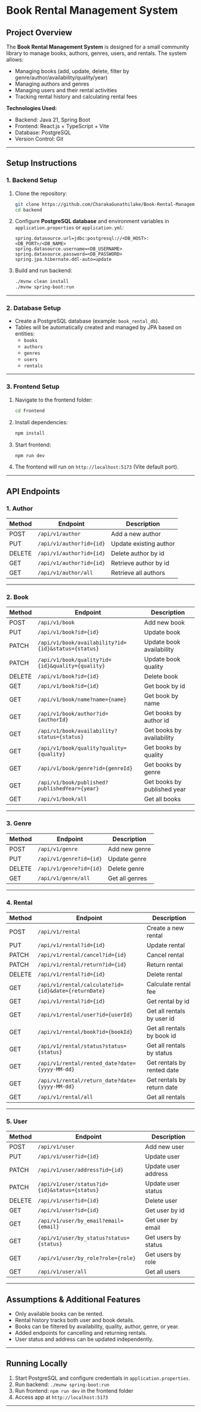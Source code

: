 # **Book Rental Management System**

## **Project Overview**

The **Book Rental Management System** is designed for a small community library to manage books, authors, genres, users, and rentals. The system allows:

* Managing books (add, update, delete, filter by genre/author/availability/quality/year)
* Managing authors and genres
* Managing users and their rental activities
* Tracking rental history and calculating rental fees

**Technologies Used:**

* Backend: Java 21, Spring Boot
* Frontend: React.js + TypeScript + Vite
* Database: PostgreSQL
* Version Control: Git

---

## **Setup Instructions**

### **1. Backend Setup**

1. Clone the repository:

   ```bash
   git clone https://github.com/CharakaGunathilake/Book-Rental-Management-System
   cd backend
   ```
2. Configure **PostgreSQL database** and environment variables in `application.properties` or `application.yml`:

   ```properties
   spring.datasource.url=jdbc:postgresql://<DB_HOST>:<DB_PORT>/<DB_NAME>
   spring.datasource.username=<DB_USERNAME>
   spring.datasource.password=<DB_PASSWORD>
   spring.jpa.hibernate.ddl-auto=update
   ```
3. Build and run backend:

   ```bash
   ./mvnw clean install
   ./mvnw spring-boot:run
   ```

---

### **2. Database Setup**

* Create a PostgreSQL database (example: `book_rental_db`).
* Tables will be automatically created and managed by JPA based on entities:
  * `books`
  * `authors`
  * `genres`
  * `users`
  * `rentals`

---

### **3. Frontend Setup**

1. Navigate to the frontend folder:

   ```bash
   cd frontend
   ```
2. Install dependencies:

   ```bash
   npm install
   ```
3. Start frontend:

   ```bash
   npm run dev
   ```
4. The frontend will run on `http://localhost:5173` (Vite default port).

---

## **API Endpoints**

### **1. Author**

| Method | Endpoint                 | Description            |
| ------ | ------------------------ | ---------------------- |
| POST   | `/api/v1/author`         | Add a new author       |
| PUT    | `/api/v1/author?id={id}` | Update existing author |
| DELETE | `/api/v1/author?id={id}` | Delete author by id    |
| GET    | `/api/v1/author?id={id}` | Retrieve author by id  |
| GET    | `/api/v1/author/all`     | Retrieve all authors   |

---

### **2. Book**

| Method | Endpoint                                            | Description                 |
| ------ | --------------------------------------------------- | --------------------------- |
| POST   | `/api/v1/book`                                      | Add new book                |
| PUT    | `/api/v1/book?id={id}`                              | Update book                 |
| PATCH  | `/api/v1/book/availability?id={id}&status={status}` | Update book availability    |
| PATCH  | `/api/v1/book/quality?id={id}&quality={quality}`    | Update book quality         |
| DELETE | `/api/v1/book?id={id}`                              | Delete book                 |
| GET    | `/api/v1/book?id={id}`                              | Get book by id              |
| GET    | `/api/v1/book/name?name={name}`                     | Get book by name            |
| GET    | `/api/v1/book/author?id={authorId}`                 | Get books by author id      |
| GET    | `/api/v1/book/availability?status={status}`         | Get books by availability   |
| GET    | `/api/v1/book/quality?quality={quality}`            | Get books by quality        |
| GET    | `/api/v1/book/genre?id={genreId}`                   | Get books by genre          |
| GET    | `/api/v1/book/published?publishedYear={year}`       | Get books by published year |
| GET    | `/api/v1/book/all`                                  | Get all books               |

---

### **3. Genre**

| Method | Endpoint                | Description    |
| ------ | ----------------------- | -------------- |
| POST   | `/api/v1/genre`         | Add new genre  |
| PUT    | `/api/v1/genre?id={id}` | Update genre   |
| DELETE | `/api/v1/genre?id={id}` | Delete genre   |
| GET    | `/api/v1/genre/all`     | Get all genres |

---

### **4. Rental**

| Method | Endpoint                                             | Description                |
| ------ | ---------------------------------------------------- | -------------------------- |
| POST   | `/api/v1/rental`                                     | Create a new rental        |
| PUT    | `/api/v1/rental?id={id}`                             | Update rental              |
| PATCH  | `/api/v1/rental/cancel?id={id}`                      | Cancel rental              |
| PATCH  | `/api/v1/rental/return?id={id}`                      | Return rental              |
| DELETE | `/api/v1/rental?id={id}`                             | Delete rental              |
| GET    | `/api/v1/rental/calculate?id={id}&date={returnDate}` | Calculate rental fee       |
| GET    | `/api/v1/rental?id={id}`                             | Get rental by id           |
| GET    | `/api/v1/rental/user?id={userId}`                    | Get all rentals by user id |
| GET    | `/api/v1/rental/book?id={bookId}`                    | Get all rentals by book id |
| GET    | `/api/v1/rental/status?status={status}`              | Get all rentals by status  |
| GET    | `/api/v1/rental/rented_date?date={yyyy-MM-dd}`       | Get rentals by rented date |
| GET    | `/api/v1/rental/return_date?date={yyyy-MM-dd}`       | Get rentals by return date |
| GET    | `/api/v1/rental/all`                                 | Get all rentals            |

---

### **5. User**

| Method | Endpoint                                      | Description         |
| ------ | --------------------------------------------- | ------------------- |
| POST   | `/api/v1/user`                                | Add new user        |
| PUT    | `/api/v1/user?id={id}`                        | Update user         |
| PATCH  | `/api/v1/user/address?id={id}`                | Update user address |
| PATCH  | `/api/v1/user/status?id={id}&status={status}` | Update user status  |
| DELETE | `/api/v1/user?id={id}`                        | Delete user         |
| GET    | `/api/v1/user?id={id}`                        | Get user by id      |
| GET    | `/api/v1/user/by_email?email={email}`         | Get user by email   |
| GET    | `/api/v1/user/by_status?status={status}`      | Get users by status |
| GET    | `/api/v1/user/by_role?role={role}`            | Get users by role   |
| GET    | `/api/v1/user/all`                            | Get all users       |

---

## **Assumptions & Additional Features**

* Only available books can be rented.
* Rental history tracks both user and book details.
* Books can be filtered by availability, quality, author, genre, or year.
* Added endpoints for cancelling and returning rentals.
* User status and address can be updated independently.

---

## **Running Locally**

1. Start PostgreSQL and configure credentials in `application.properties`.
2. Run backend: `./mvnw spring-boot:run`
3. Run frontend: `npm run dev` in the frontend folder
4. Access app at `http://localhost:5173`

---
